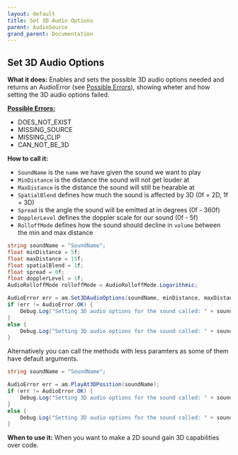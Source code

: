 ```yaml
---
layout: default
title: Set 3D Audio Options
parent: AudioSource
grand_parent: Documentation
---
```


## Set 3D Audio Options
**What it does:**
Enables and sets the possible 3D audio options needed and returns an AudioError (see [Possible Errors](https://mathewhdyt.github.io/Unity-Audio-Manager/docs/documentation/index/#possible-errors)), showing wheter and how setting the 3D audio options failed.

[**Possible Errors:**](https://mathewhdyt.github.io/Unity-Audio-Manager/docs/documentation/index/#possible-errors)
- DOES_NOT_EXIST
- MISSING_SOURCE
- MISSING_CLIP
- CAN_NOT_BE_3D

**How to call it:**
- ```SoundName``` is the ```name``` we have given the sound we want to play
- ```MinDistance``` is the distance the sound will not get louder at
- ```MaxDistance``` is the distance the sound will still be hearable at
- ```SpatialBlend``` defines how much the sound is affected by 3D (0f = 2D, 1f = 3D)
- ```Spread``` is the angle the sound will be emitted at in degrees (0f - 360f)
- ```DopplerLevel``` defines the doppler scale for our sound (0f - 5f)
- ```RolloffMode``` defines how the sound should decline in ```volume``` between the min and max distance

```csharp
string soundName = "SoundName";
float minDistance = 5f;
float maxDistance = 15f;
float spatialBlend = 1f;
float spread = 0f;
float dopplerLevel = 1f;
AudioRolloffMode rolloffMode = AudioRolloffMode.Logarithmic;

AudioError err = am.Set3DAudioOptions(soundName, minDistance, maxDistance, spatialBlend, spread, dopplerLevel, rolloffMode);
if (err != AudioError.OK) {
    Debug.Log("Setting 3D audio options for the sound called: " + soundName + " failed with error id: " + err);
}
else {
    Debug.Log("Setting 3D audio options for the sound called: " + soundName + " succesfull");
}
```

Alternatively you can call the methods with less paramters as some of them have default arguments.

```csharp
string soundName = "SoundName";

AudioError err = am.PlayAt3DPosition(soundName);
if (err != AudioError.OK) {
    Debug.Log("Setting 3D audio options for the sound called: " + soundName + " failed with error id: " + err);
}
else {
    Debug.Log("Setting 3D audio options for the sound called: " + soundName + " succesfull");
}
```

**When to use it:**
When you want to make a 2D sound gain 3D capabilities over code.

